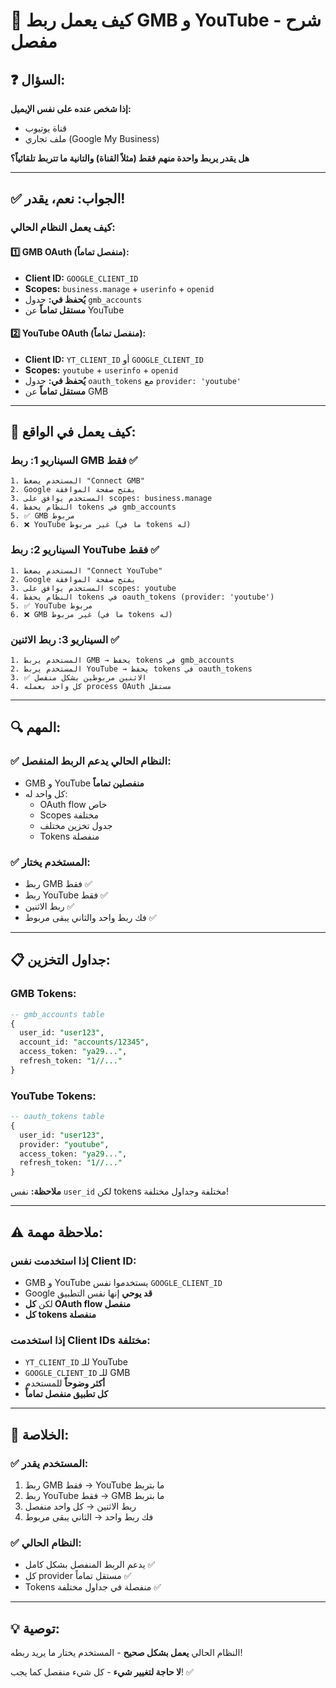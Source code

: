 # 🔐 كيف يعمل ربط GMB و YouTube - شرح مفصل

## ❓ السؤال:

**إذا شخص عنده على نفس الإيميل:**
- قناة يوتيوب
- ملف تجاري (Google My Business)

**هل يقدر يربط واحدة منهم فقط (مثلاً القناة) والتانية ما تتربط تلقائياً؟**

---

## ✅ الجواب: **نعم، يقدر!**

### كيف يعمل النظام الحالي:

#### 1️⃣ **GMB OAuth** (منفصل تماماً):
- **Client ID:** `GOOGLE_CLIENT_ID`
- **Scopes:** `business.manage` + `userinfo` + `openid`
- **يُحفظ في:** جدول `gmb_accounts`
- **مستقل تماماً** عن YouTube

#### 2️⃣ **YouTube OAuth** (منفصل تماماً):
- **Client ID:** `YT_CLIENT_ID` أو `GOOGLE_CLIENT_ID`
- **Scopes:** `youtube` + `userinfo` + `openid`
- **يُحفظ في:** جدول `oauth_tokens` مع `provider: 'youtube'`
- **مستقل تماماً** عن GMB

---

## 🎯 كيف يعمل في الواقع:

### السيناريو 1: ربط GMB فقط ✅
```
1. المستخدم يضغط "Connect GMB"
2. Google يفتح صفحة الموافقة
3. المستخدم يوافق على scopes: business.manage
4. النظام يحفظ tokens في gmb_accounts
5. ✅ GMB مربوط
6. ❌ YouTube غير مربوط (ما في tokens له)
```

### السيناريو 2: ربط YouTube فقط ✅
```
1. المستخدم يضغط "Connect YouTube"
2. Google يفتح صفحة الموافقة
3. المستخدم يوافق على scopes: youtube
4. النظام يحفظ tokens في oauth_tokens (provider: 'youtube')
5. ✅ YouTube مربوط
6. ❌ GMB غير مربوط (ما في tokens له)
```

### السيناريو 3: ربط الاثنين ✅
```
1. المستخدم يربط GMB → يحفظ tokens في gmb_accounts
2. المستخدم يربط YouTube → يحفظ tokens في oauth_tokens
3. ✅ الاثنين مربوطين بشكل منفصل
4. كل واحد بعمله process OAuth مستقل
```

---

## 🔍 المهم:

### ✅ **النظام الحالي يدعم الربط المنفصل:**
- GMB و YouTube **منفصلين تماماً**
- كل واحد له:
  - OAuth flow خاص
  - Scopes مختلفة
  - جدول تخزين مختلف
  - Tokens منفصلة

### ✅ **المستخدم يختار:**
- ربط GMB فقط ✅
- ربط YouTube فقط ✅
- ربط الاثنين ✅
- فك ربط واحد والثاني يبقى مربوط ✅

---

## 📋 جداول التخزين:

### GMB Tokens:
```sql
-- gmb_accounts table
{
  user_id: "user123",
  account_id: "accounts/12345",
  access_token: "ya29...",
  refresh_token: "1//..."
}
```

### YouTube Tokens:
```sql
-- oauth_tokens table
{
  user_id: "user123",
  provider: "youtube",
  access_token: "ya29...",
  refresh_token: "1//..."
}
```

**ملاحظة:** نفس `user_id` لكن tokens مختلفة وجداول مختلفة!

---

## ⚠️ ملاحظة مهمة:

### إذا استخدمت **نفس Client ID**:
- GMB و YouTube يستخدموا نفس `GOOGLE_CLIENT_ID`
- Google **قد يوحي** إنها نفس التطبيق
- لكن **كل OAuth flow منفصل**
- **كل tokens منفصلة**

### إذا استخدمت **Client IDs مختلفة**:
- `YT_CLIENT_ID` للـ YouTube
- `GOOGLE_CLIENT_ID` للـ GMB
- **أكثر وضوحاً** للمستخدم
- **كل تطبيق منفصل تماماً**

---

## 🎯 الخلاصة:

### ✅ **المستخدم يقدر:**
1. ربط GMB فقط → YouTube ما بتربط
2. ربط YouTube فقط → GMB ما بتربط
3. ربط الاثنين → كل واحد منفصل
4. فك ربط واحد → الثاني يبقى مربوط

### ✅ **النظام الحالي:**
- يدعم الربط المنفصل بشكل كامل ✅
- كل provider مستقل تماماً ✅
- Tokens منفصلة في جداول مختلفة ✅

---

## 💡 توصية:

النظام الحالي **يعمل بشكل صحيح** - المستخدم يختار ما يريد ربطه!

**لا حاجة لتغيير شيء** - كل شيء منفصل كما يجب! ✅

